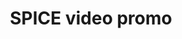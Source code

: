 ---
delivpath: /document/deliverable/D8.10.pdf
year: 2023
delivcode: D8.10
title: SPICE video promo
---